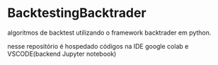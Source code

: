 # BacktestingBacktrader 

algoritmos de backtest  utilizando o framework  backtrader em python.

nesse repositório  é hospedado códigos na IDE google colab e  VSCODE(backend Jupyter notebook)
